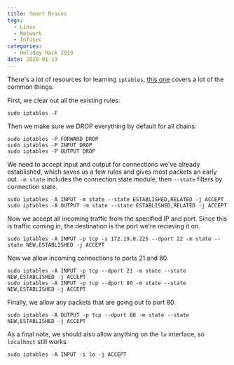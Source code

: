 ```yaml
---
title: Smart Braces
tags: 
  - Linux
  - Network
  - Infosec
categories:
  - Holiday Hack 2019
date: 2020-01-19
---
```



There's a lot of resources for learning `iptables`, [this one](https://www.howtogeek.com/177621/the-beginners-guide-to-iptables-the-linux-firewall/) covers a lot of the common things.

First, we clear out all the existing rules:

~~~
sudo iptables -F
~~~

Then we make sure we DROP everything by default for all chains:

~~~
sudo iptables -P FORWARD DROP
sudo iptables -P INPUT DROP
sudo iptables -P OUTPUT DROP
~~~

We need to accept input and output for connections we've already established, which saves us a few rules and gives most packets an early out. `-m state` includes the connection state module, then `--state` filters by connection state.

~~~
sudo iptables -A INPUT -m state --state ESTABLISHED,RELATED -j ACCEPT
sudo iptables -A OUTPUT -m state --state ESTABLISHED,RELATED -j ACCEPT
~~~

Now we accept all incoming traffic from the specified IP and port. Since this is traffic coming in, the destination is the port we're recieving it on.

~~~
sudo iptables -A INPUT -p tcp -s 172.19.0.225 --dport 22 -m state --state NEW,ESTABLISHED -j ACCEPT
~~~

Now we allow incoming connections to ports 21 and 80.

~~~
sudo iptables -A INPUT -p tcp --dport 21 -m state --state NEW,ESTABLISHED -j ACCEPT
sudo iptables -A INPUT -p tcp --dport 80 -m state --state NEW,ESTABLISHED -j ACCEPT
~~~

Finally, we allow any packets that are going out to port 80.

~~~
sudo iptables -A OUTPUT -p tcp --dport 80 -m state --state NEW,ESTABLISHED -j ACCEPT
~~~

As a final note, we should also allow anything on the `lo` interface, so `localhost` still works.

~~~
sudo iptables -A INPUT -i lo -j ACCEPT
~~~
